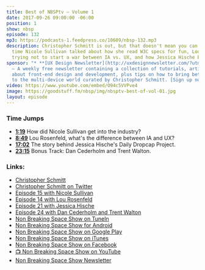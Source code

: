 ```yaml
---
title: Best of NBSPtv — Volume 1
date: 2017-09-26 09:00:00 -06:00
position: 1
show: nbsp
episode: 132
mp3: https://podcasts-1.feedpress.co/10609/nbsp-132.mp3
description: Christopher Schmitt is out, but that doesn't mean you can't enjoy the
  time Nicole Sullivan talked about how she read W3C specs for fun, Lou Rosenfeld
  trying not to start a war between IA vs. UX, and how Jessica Hische became a success.
sponsor: "* **[UX Design Newsletter](http://uxdesignnewsletter.com/?utm_source=nbsptv132&utm_medium=podcast&utm_campaign=uxdesignnewsletter)**
  — A weekly free newsletter containing a collection of tutorials, articles, and videos
  about front-end design and development, plus tips on how to bring better engagement
  to the multi-device world curated by Christopher Schmitt. [Sign up now!](http://uxdesignnewsletter.com/?utm_source=nbsptv132&utm_medium=podcast&utm_campaign=uxdesignnewsletter)"
video: https://www.youtube.com/embed/O94c5VVPve4
image: https://goodstuff.fm/nbsp/img/nbsptv-best-of-vol-01.jpg
layout: episode
---
```


### Time Jumps

* **[1:19](http://goodstuff.fm/nbsp/132#t=1:19)** How did Nicole Sullivan get into the industry?
* **[8:49](http://goodstuff.fm/nbsp/132#t=8:49)** Lou Rosenfeld, what's the difference between IA and UX?
* **[17:02](http://goodstuff.fm/nbsp/132#t=17:0)** The story behind Jessica Hische's Daily Dropcap Project.
* **[23:15](http://goodstuff.fm/nbsp/132#t=23:15)** Bonus Track: Dan Cederholm and Trent Walton.


### Links:

* [Christopher Schmitt](http://Christopher.org)
* [Christopher Schmitt on Twitter](https://twitter.com/teleject)
* [Episode 15 with Nicole Sullivan](https://goodstuff.fm/nbsp/15)
* [Episode 14 with Lou Rosenfeld](https://goodstuff.fm/nbsp/14)
* [Episode 21 with Jessica Hische](https://goodstuff.fm/nbsp/21)
* [Episode 24 with Dan Cederholm and Trent Walton](https://goodstuff.fm/nbsp/24)
* [Non Breaking Space Show on TuneIn](http://tunein.com/radio/Non-Breaking-Space-Show-p885155/)
* [Non Breaking Space Show for Android](http://subscribeonandroid.com/feeds.goodstuff.fm/nbsp)
* [Non Breaking Space Show on Google Play](https://playmusic.app.goo.gl/?ibi=com.google.PlayMusic&isi=691797987&ius=googleplaymusic&link=https://play.google.com/music/m/Iw5ik6iwalo5vmda5rqyrotdney?t%3DNon_Breaking_Space_Show%26pcampaignid%3DMKT-na-all-co-pr-mu-pod-16)
* [Non Breaking Space Show on iTunes](https://itunes.apple.com/ca/podcast/non-breaking-space-show/id507162981?mt=2&ign-mpt=uo%3D4)
* [Non Breaking Space Show on Facebook](https://www.facebook.com/nbsptv)
* [📺 Non Breaking Space Show on YouTube](https://www.youtube.com/channel/UC--mqA75V3CM8hxId0l7e_g?sub_confirmation=1)
* [Non Breaking Space Show Newsletter](http://newsletter.nonbreakingspace.tv/)
